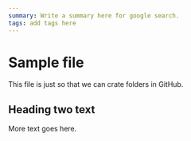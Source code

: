 ```yaml
---
summary: Write a summary here for google search.  
tags: add tags here 
---
```


# Sample file

 This file is just so that we can crate folders in GitHub.

## Heading two text

More text goes here. 

